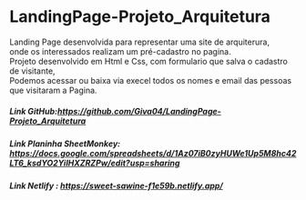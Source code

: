 # LandingPage-Projeto_Arquitetura

Landing Page desenvolvida para representar uma site de arquiterura,<br>
onde os interessados realizam um pré-cadastro no pagina.<br>
Projeto desenvolvido em Html e Css, com formulario que salva o cadastro de visitante, <br>
Podemos acessar ou baixa via execel todos os nomes e email das pessoas que visitaram a Pagina.





##### Link GitHub:https://github.com/Giva04/LandingPage-Projeto_Arquitetura
##### Link Planinha SheetMonkey: https://docs.google.com/spreadsheets/d/1Az07iB0zyHUWe1Up5M8hc42LT6_ksdYO2YiIHXZRZPw/edit?usp=sharing<br>
##### Link Netlify : https://sweet-sawine-f1e59b.netlify.app/ 

